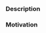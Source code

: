 <!-- 
Make sure you've read the file `CONTRIBUTING.md` before submit the PR. 
Any HTML comment will be stripped when the markdown is rendered, so you don't need to delete them.
-->

### Description
<!--
Describe the changes you have made on a high level in the project.
If this PR is related to an issue, reference it here.
-->

### Motivation
<!--
If this solves a bug, provide the steps to reproduce it or reference the issue, if opened.
In the other cases, specify why this change or this new feature is required or why
it can be helpful to the other users. 
-->